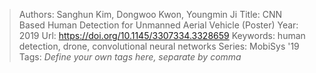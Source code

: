 > Authors: Sanghun Kim, Dongwoo Kwon, Youngmin Ji
> Title: CNN Based Human Detection for Unmanned Aerial Vehicle (Poster)
> Year: 2019
> Url: https://doi.org/10.1145/3307334.3328659
> Keywords: human detection, drone, convolutional neural networks
> Series: MobiSys '19
> Tags: *Define your own tags here, separate by comma*
